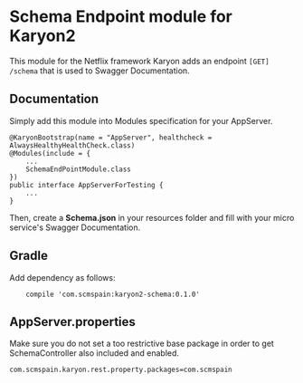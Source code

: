 # Schema Endpoint module for Karyon2
This module for the Netflix framework Karyon adds an endpoint ```[GET] /schema``` that is used to Swagger Documentation.

## Documentation

Simply add this module into Modules specification for your AppServer.

```
@KaryonBootstrap(name = "AppServer", healthcheck = AlwaysHealthyHealthCheck.class)
@Modules(include = {
    ...
    SchemaEndPointModule.class
})
public interface AppServerForTesting {
    ...
}
```

Then, create a **Schema.json** in your resources folder and fill with your micro service's Swagger Documentation. 

## Gradle

Add dependency as follows:

```
    compile 'com.scmspain:karyon2-schema:0.1.0'
```

## AppServer.properties

Make sure you do not set a too restrictive base package in order to get SchemaController also included and enabled.

```
com.scmspain.karyon.rest.property.packages=com.scmspain
```